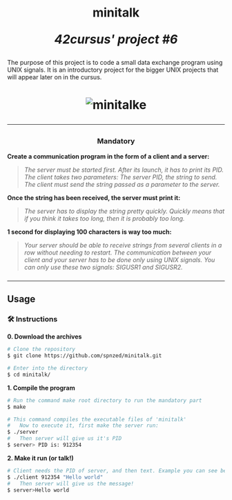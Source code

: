 <h1 align=center>
	<b>minitalk</b>
	 
  <i>42cursus' project #6</i>
</h2>
The purpose of this project is to code a small data exchange program using UNIX signals. It is an introductory project for the bigger UNIX projects that will appear later on in the cursus.
  <h1 align=center>

![minitalke](https://github.com/spnzed/minitalk/assets/95354392/424f1b53-e3f8-4a36-afb2-b1621d5e197e)


---

<h3 align=center>
Mandatory
</h3>

<b>Create a communication program in the form of a client and a server:</b>
> <i> The server must be started first. After its launch, it has to print its PID. The client takes two parameters: The server PID, the string to send. The client must send the string passed as a parameter to the server.</i>

<b>Once the string has been received, the server must print it:</b>
> <i> The server has to display the string pretty quickly. Quickly means that if you think
it takes too long, then it is probably too long.</i>

<b>1 second for displaying 100 characters is way too much:</b>
> <i> Your server should be able to receive strings from several clients in a row without
needing to restart. The communication between your client and your server has to be done only using
UNIX signals. You can only use these two signals: SIGUSR1 and SIGUSR2.</i>

<h3 align=center>

---
<h2>
Usage
</h2>

### 🛠️ Instructions

**0. Download the archives**

```bash
# Clone the repository
$ git clone https://github.com/spnzed/minitalk.git

# Enter into the directory
$ cd minitalk/
```

**1. Compile the program**
```bash
# Run the command make root directory to run the mandatory part
$ make

# This command compiles the executable files of 'minitalk'
#	Now to execute it, first make the server run:
$ ./server
#	Then server will give us it's PID
$ server> PID is: 912354
```
**2. Make it run (or talk!)**
```bash
# Client needs the PID of server, and then text. Example you can see below.
$ ./client 912354 "Hello world"
#	Then server will give us the message!
$ server>Hello world
```
 
</p>
